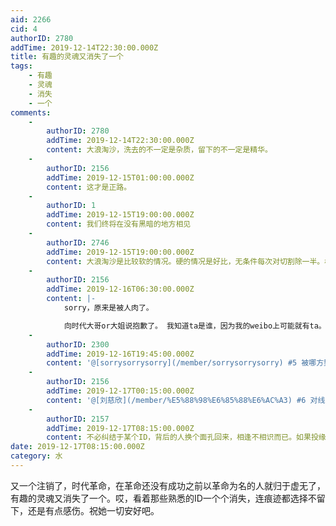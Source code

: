 ```yaml
---
aid: 2266
cid: 4
authorID: 2780
addTime: 2019-12-14T22:30:00.000Z
title: 有趣的灵魂又消失了一个
tags:
    - 有趣
    - 灵魂
    - 消失
    - 一个
comments:
    -
        authorID: 2780
        addTime: 2019-12-14T22:30:00.000Z
        content: 大浪淘沙，洗去的不一定是杂质，留下的不一定是精华。
    -
        authorID: 2156
        addTime: 2019-12-15T01:00:00.000Z
        content: 这才是正路。
    -
        authorID: 1
        addTime: 2019-12-15T19:00:00.000Z
        content: 我们终将在没有黑暗的地方相见
    -
        authorID: 2746
        addTime: 2019-12-15T19:00:00.000Z
        content: 大浪淘沙是比较软的情况。硬的情况是好比，无条件每次对切割除一半。根本没法说割去、留下有什么好的筛选意义，只剩破坏意义的情况
    -
        authorID: 2156
        addTime: 2019-12-16T06:30:00.000Z
        content: |-
            sorry，原来是被人肉了。

            向时代大哥or大姐说抱歉了。 我知道ta是谁，因为我的weibo上可能就有ta。
    -
        authorID: 2300
        addTime: 2019-12-16T19:45:00.000Z
        content: '@[sorrysorrysorry](/member/sorrysorrysorry) #5 被哪方势力人肉的？'
    -
        authorID: 2156
        addTime: 2019-12-17T00:15:00.000Z
        content: '@[刘慈欣](/member/%E5%88%98%E6%85%88%E6%AC%A3) #6 对线的时候 具体内容已经全隐藏了'
    -
        authorID: 2157
        addTime: 2019-12-17T08:15:00.000Z
        content: 不必纠结于某个ID，背后的人换个面孔回来，相逢不相识而已。如果投缘，迟早会再次互相问好，也许你的ID依旧没变，对方却在屏幕后会心一笑呢。
date: 2019-12-17T08:15:00.000Z
category: 水
---
```


又一个注销了，时代革命，在革命还没有成功之前以革命为名的人就归于虚无了，有趣的灵魂又消失了一个。哎，看着那些熟悉的ID一个个消失，连痕迹都选择不留下，还是有点感伤。祝她一切安好吧。
